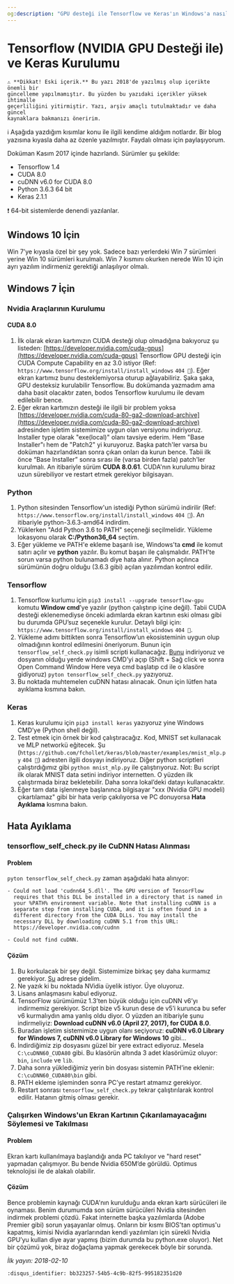 ```yaml
---
og:description: "GPU desteği ile Tensorflow ve Keras'ın Windows'a nasıl kurulabileceğini ve olası problem ve çözümleri anlatıyorum."
---
```


# Tensorflow (NVIDIA GPU Desteği ile) ve Keras Kurulumu

```{attention}
⚠️ **Dikkat! Eski içerik.** Bu yazı 2018'de yazılmış olup içerikte önemli bir
güncelleme yapılmamıştır. Bu yüzden bu yazıdaki içerikler yüksek ihtimalle
geçerliliğini yitirmiştir. Yazı, arşiv amaçlı tutulmaktadır ve daha güncel
kaynaklara bakmanızı öneririm.
```

ℹ️ Aşağıda yazdığım kısımlar konu ile ilgili kendime aldığım notlardır. Bir blog
yazısına kıyasla daha az özenle yazılmıştır. Faydalı olması için paylaşıyorum.

Doküman Kasım 2017 içinde hazırlandı. Sürümler şu şekilde:

- Tensorflow 1.4
- CUDA 8.0
- cuDNN v6.0 for CUDA 8.0
- Python 3.6.3 64 bit
- Keras 2.1.1

❗ 64-bit sistemlerde denendi yazılanlar.

## Windows 10 İçin

Win 7’ye kıyasla özel bir şey yok. Sadece bazı yerlerdeki Win 7 sürümleri yerine
Win 10 sürümleri kurulmalı. Win 7 kısmını okurken nerede Win 10 için ayrı
yazılım indirmeniz gerektiği anlaşılıyor olmalı.

## Windows 7 İçin

### Nvidia Araçlarının Kurulumu

#### CUDA 8.0

1. İlk olarak ekran kartımızın CUDA desteği olup olmadığına bakıyoruz şu
   listeden:
   [https://developer.nvidia.com/cuda-gpus](https://developer.nvidia.com/cuda-gpus)
   Tensorflow GPU desteği için CUDA Compute Capability en az 3.0 istiyor (Ref:
   `https://www.tensorflow.org/install/install_windows` `404 🔗`).
   Eğer ekran kartımız bunu desteklemiyorsa oturup ağlayabiliriz. Şaka şaka, GPU
   desteksiz kurulabilir Tensorflow. Bu dokümanda yazmadım ama daha basit
   olacaktır zaten, bodos Tensorflow kurulumu ile devam edilebilir bence.
2. Eğer ekran kartımızın desteği ile ilgili bir problem yoksa
   [https://developer.nvidia.com/cuda-80-ga2-download-archive](https://developer.nvidia.com/cuda-80-ga2-download-archive)
   adresinden işletim sistemimize uygun olan versiyonu indiriyoruz. Installer
   type olarak "exe(local)" olanı tavsiye ederim. Hem "Base Installer"ı hem de
   "Patch2" yi kuruyoruz. Başka patch'ler varsa bu doküman hazırlandıktan sonra
   çıkan onları da kurun bence. Tabii ilk önce “Base Installer” sonra sırası ile
   (varsa birden fazla) patch'ler kurulmalı. An itibariyle sürüm **CUDA
   8.0.61**. CUDA'nın kurulumu biraz uzun sürebiliyor ve restart etmek gerekiyor
   bilgisayarı.

### Python

1. Python sitesinden Tensorflow'un istediği Python sürümü indirilir (Ref:
   `https://www.tensorflow.org/install/install_windows` `404 🔗`). An itibariyle
   python-3.6.3-amd64 indirdim.
2. Yüklerken "Add Python 3.6 to PATH" seçeneği seçilmelidir. Yükleme lokasyonu
   olarak **C:/Python36_64** seçtim.
3. Eğer yükleme ve PATH'e ekleme başarılı ise, Windows'ta **cmd** ile komut
   satırı açılır ve **python** yazılır. Bu komut başarı ile çalışmalıdır.
   PATH'te sorun varsa python bulunamadı diye hata alınır. Python açılınca
   sürümünün doğru olduğu (3.6.3 gibi) açılan yazılımdan kontrol edilir.

### Tensorflow

1. Tensorflow kurlumu için `pip3 install --upgrade tensorflow-gpu` komutu
   **Window cmd**’ye yazılır (python çalıştırıp içine değil). Tabii CUDA desteği
   eklenemediyse önceki adımlarda ekran kartının eski olması gibi bu durumda
   GPU’suz seçenekle kurulur. Detaylı bilgi için:
   `https://www.tensorflow.org/install/install_windows` `404 🔗`.
2. Yükleme adımı bittikten sonra Tensorflow’un ekosisteminin uygun olup
   olmadığının kontrol edilmesini öneriyorum. Bunun için
   `tensorflow_self_check.py` isimli scripti kullanacağız.
   [Bunu](https://gist.github.com/mrry/ee5dbcfdd045fa48a27d56664411d41c )
   indiriyoruz ve dosyanın olduğu yerde windows CMD’yi açıp (Shift + Sağ click
   ve sonra Open Command Window Here veya cmd başlatıp cd ile o klasöre
   gidiyoruz) `pyton tensorflow_self_check.py` yazıyoruz.
3. Bu noktada muhtemelen cuDNN hatası alınacak. Onun için lütfen hata ayıklama
   kısmına bakın.

### Keras

1. Keras kurulumu için `pip3 install keras` yazıyoruz yine Windows CMD’ye
   (Python shell değil).
2. Test etmek için örnek bir kod çalıştıracağız. Kod, MNIST set kullanacak ve
   MLP networkü eğitecek. Şu
   (`https://github.com/fchollet/keras/blob/master/examples/mnist_mlp.py` `404
   🔗`) adresten ilgili dosyayı indiriyoruz. Diğer python scriptleri
   çalıştırdığımız gibi `python mnist_mlp.py` ile çalıştırıyoruz. Not: Bu script
   ilk olarak MNIST data setini indiriyor internetten. O yüzden ilk çalıştırmada
   biraz bekletebilir. Daha sonra lokal’deki datayı kullanacaktır.
3. Eğer tam data işlenmeye başlanınca bilgisayar "xxx (Nvidia GPU modeli)
   çıkartılamaz" gibi bir hata verip çakılıyorsa ve PC donuyorsa **Hata
   Ayıklama** kısmına bakın.

## Hata Ayıklama

### tensorflow_self_check.py ile CuDNN Hatası Alınması

#### Problem

`pyton tensorflow_self_check.py` zaman aşağıdaki hata alınıyor:

```text
- Could not load 'cudnn64_5.dll'. The GPU version of TensorFlow
  requires that this DLL be installed in a directory that is named in
  your %PATH% environment variable. Note that installing cuDNN is a
  separate step from installing CUDA, and it is often found in a
  different directory from the CUDA DLLs. You may install the
  necessary DLL by downloading cuDNN 5.1 from this URL:
  https://developer.nvidia.com/cudnn

- Could not find cuDNN.
```

#### Çözüm

1. Bu korkulacak bir şey değil. Sistemimize birkaç şey daha kurmamız gerekiyor.
   [Şu](https://developer.nvidia.com/cudnn) adrese gidelim.
2. Ne yazık ki bu noktada NVidia üyelik istiyor. Üye oluyoruz.
3. Lisans anlaşmasını kabul ediyoruz.
4. TensorFlow sürümümüz 1.3’ten büyük olduğu için cuDNN v6’yı indirmemiz
   gerekiyor. Script bize v5 kurun dese de v5’i kurunca bu sefer v6 kurmalıydın
   ama yanlış oldu diyor. O yüzden an itibariyle şunu indirmeliyiz: **Download
   cuDNN v6.0 (April 27, 2017), for CUDA 8.0**.
5. Buradan işletim sistemimize uygun olanı seçiyoruz: **cuDNN v6.0 Library for
   Windows 7, cuDNN v6.0 Library for Windows 10** gibi…
6. İndirdiğimiz zip dosyasını güzel bir yere extract ediyoruz. Mesela
   `C:\cuDNN60_CUDA80` gibi. Bu klasörün altında 3 adet klasörümüz oluyor:
   `bin`, `include` ve `lib`.
7. Daha sonra yüklediğimiz yerin bin dosyası sistemin PATH’ine eklenir:
   `C:\cuDNN60_CUDA80\bin` gibi.
8. PATH ekleme işleminden sonra PC’ye restart atmamız gerekiyor.
9. Restart sonrası `tensorflow_self_check.py` tekrar çalıştırılarak kontrol
   edilir. Hatanın gitmiş olması gerekir.

### Çalışırken Windows'un Ekran Kartının Çıkarılamayacağını Söylemesi ve Takılması

#### Problem

Ekran kartı kullanılmaya başlandığı anda PC takılıyor ve "hard reset" yapmadan
çalışmıyor. Bu bende Nvidia 650M’de görüldü. Optimus teknolojisi ile de alakalı
olabilir.

#### Çözüm

Bence problemin kaynağı CUDA'nın kurulduğu anda ekran kartı sürücüleri ile
oynaması. Benim durumumda son sürüm sürücüleri Nvidia sitesinden indirmek
problemi çözdü. Fakat internette başka yazılımlarda (Adobe Premier gibi) sorun
yaşayanlar olmuş. Onların bir kısmı BIOS'tan optimus'u kapatmış, kimisi Nvidia
ayarlarından kendi yazılımları için sürekli Nvidia GPU’yu kullan diye ayar
yapmış (bizim durumda bu python.exe oluyor). Net bir çözümü yok, biraz doğaçlama
yapmak gerekecek böyle bir sorunda.

*İlk yayın: 2018-02-10*

```{disqus}
:disqus_identifier: bb323257-54b5-4c9b-82f5-995182351d20
```
